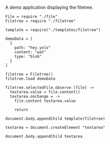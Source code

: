 A demo application displaying the filetree.

    File = require "./file"
    Filetree = require "./filetree"

    template = require("./templates/filetree")

    demoData = [
      {
        path: "hey.yolo"
        content: "wat"
        type: "blob"
      }
    ]

    filetree = Filetree()
    filetree.load demoData

    filetree.selectedFile.observe (file) ->
      textarea.value = file.content()
      textarea.onchange = ->
        file.content textarea.value

        return

    document.body.appendChild template(filetree)

    textarea = document.createElement "textarea"
    
    document.body.appendChild textarea
